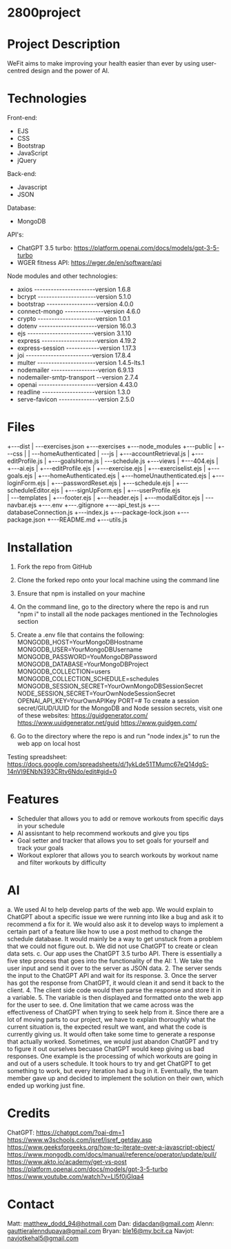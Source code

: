 # 2800project

# Project Description
WeFit aims to make improving your health easier than ever by using user-centred design and the power of AI.

# Technologies
Front-end:
- EJS
- CSS
- Bootstrap
- JavaScript
- jQuery

Back-end:
- Javascript
- JSON

Database: 
- MongoDB

API's: 
- ChatGPT 3.5 turbo: https://platform.openai.com/docs/models/gpt-3-5-turbo
- WGER fitness API: https://wger.de/en/software/api 

Node modules and other technologies: 
- axios ----------------------version 1.6.8
- bcrypt ---------------------version 5.1.0
- bootstrap ------------------version 4.0.0
- connect-mongo --------------version 4.6.0
- crypto ---------------------version 1.0.1
- dotenv ---------------------version 16.0.3
- ejs ------------------------version 3.1.10
- express --------------------version 4.19.2
- express-session ------------version 1.17.3
- joi ------------------------version 17.8.4
- multer ---------------------version 1.4.5-lts.1
- nodemailer -----------------verion 6.9.13
- nodemailer-smtp-transport --version 2.7.4
- openai ---------------------version 4.43.0
- readline -------------------version 1.3.0
- serve-favicon --------------version 2.5.0

# Files
+---dist
|   \---exercises.json
+---exercises
+---node_modules
+---public
|   +---css
|   |   \---homeAuthenticated
|   \---js
|       +---accountRetrieval.js
|       +---editProfile.js 
|       +---goalsHome.js
|       \---schedule.js
+---views
|   +---404.ejs 
|   +---ai.ejs
|   +---editProfile.ejs
|   +---exercise.ejs
|   +---exerciselist.ejs 
|   +---goals.ejs 
|   +---homeAuthenticated.ejs 
|   +---homeUnauthenticated.ejs 
|   +---loginForm.ejs 
|   +---passwordReset.ejs
|   +---schedule.ejs 
|   +---scheduleEditor.ejs 
|   +---signUpForm.ejs 
|   +---userProfile.ejs   
|   \---templates
|        +---footer.ejs
|        +---header.ejs
|        +---modalEditor.ejs
|        \---navbar.ejs
+---.env
+---.gitignore
+---api_test.js
+---databaseConnection.js
+---index.js
+---package-lock.json
+---package.json
+---README.md
+---utils.js

# Installation
1. Fork the repo from GitHub
2. Clone the forked repo onto your local machine using the command line
3. Ensure that npm is installed on your machine
4. On the command line, go to the directory where the repo is and run "npm i" to install all the node packages mentioned in the Technologies section
5. Create a .env file that contains the following: 
    MONGODB_HOST=YourMongoDBHostname
    MONGODB_USER=YourMongoDBUsername
    MONGODB_PASSWORD=YouMongoDBPassword
    MONGODB_DATABASE=YourMongoDBProject
    MONGODB_COLLECTION=users
    MONGODB_COLLECTION_SCHEDULE=schedules
    MONGODB_SESSION_SECRET=YourOwnMongoDBSessionSecret
    NODE_SESSION_SECRET=YourOwnNodeSessionSecret
    OPENAI_API_KEY=YourOwnAPIKey
    PORT=#
   To create a session secret/GIUD/UUID for the MongoDB and Node session secrets, visit one of these websites:
    https://guidgenerator.com/ 
    https://www.uuidgenerator.net/guid 
    https://www.guidgen.com/

6. Go to the directory where the repo is and run "node index.js" to run the web app on local host

Testing spreadsheet: https://docs.google.com/spreadsheets/d/1ykLde51TMumc67eQ14dgS-14nVI9ENbN393CRtv6Ndo/edit#gid=0

# Features
- Scheduler that allows you to add or remove workouts from specific days in your schedule
- AI assisntant to help recommend workouts and give you tips
- Goal setter and tracker that allows you to set goals for yourself and track your goals
- Workout explorer that allows you to search workouts by workout name and filter workouts by difficulty

# AI
a. We used AI to help develop parts of the web app. We would explain to ChatGPT about a specific issue we were running into like a bug and ask it to recommend a fix for it. We would also ask it to develop ways to implement a certain part of a feature like how to use a post method to change the schedule database. It would mainly be a way to get unstuck from a problem that we could not figure out. 
b.  We did not use ChatGPT to create or clean data sets. 
c. Our app uses the ChatGPT 3.5 turbo API. There is essentially a five step process that goes into the functionality of the AI: 
    1. We take the user input and send it over to the server as JSON data.
    2. The server sends the input to the ChatGPT API and wait for its response.
    3. Once the server has got the response from ChatGPT, it would clean it and send it back to the client.
    4. The client side code would then parse the response and store it in a variable. 
    5. The variable is then displayed and formatted onto the web app for the user to see. 
d. One limitation that we came across was the effectiveness of ChatGPT when trying to seek help from it. Since there are a lot of moving parts to our project, we have to explain thoroughly what the current situation is, the expected result we want, and what the code is currently giving us. It would often take some time to generate a response that actually worked. Sometimes, we would just abandon ChatGPT and try to figure it out ourselves becuase ChatGPT would keep giving us bad responses. One example is the processing of which workouts are going in and out of a users schedule. It took hours to try and get ChatGPT to get something to work, but every iteration had a bug in it. Eventually, the team member gave up and decided to implement the solution on their own, which ended up working just fine.  

# Credits
ChatGPT: https://chatgpt.com/?oai-dm=1
https://www.w3schools.com/jsref/jsref_getday.asp
https://www.geeksforgeeks.org/how-to-iterate-over-a-javascript-object/
https://www.mongodb.com/docs/manual/reference/operator/update/pull/
https://www.akto.io/academy/get-vs-post
https://platform.openai.com/docs/models/gpt-3-5-turbo
https://www.youtube.com/watch?v=Ll5f0jGIqa4


# Contact
Matt: matthew_dodd_94@hotmail.com
Dan: didacdan@gmail.com
Alenn: gauttieralenndupaya@gmail.com
Bryan: ble16@my.bcit.ca
Navjot: navjotkehal5@gmail.com